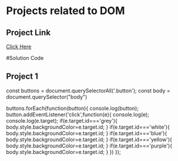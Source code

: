 # Projects related to DOM

## Project Link
[Click Here](https://stackblitz.com/edit/dom-project-chaiaurcode?file=index.html)

#Solution Code

## Project 1

const buttons = document.querySelectorAll('.button');
const body = document.querySelector("body")

buttons.forEach(function(button){
  console.log(button);
  button.addEventListener('click',function(e){
    console.log(e);
    console.log(e.target);
    if(e.target.id==='grey'){
      body.style.backgroundColor=e.target.id;
    }
    if(e.target.id==='white'){
      body.style.backgroundColor=e.target.id;
    }
    if(e.target.id==='blue'){
      body.style.backgroundColor=e.target.id;
    }
    if(e.target.id==='yellow'){
      body.style.backgroundColor=e.target.id;
    }
    if(e.target.id==='purple'){
      body.style.backgroundColor=e.target.id;
    }
  })
});